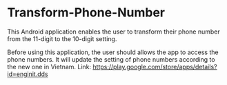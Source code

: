# Transform-Phone-Number
This Android application enables the user to transform their phone number from the 11-digit to the 10-digit setting.

Before using this application, the user should allows the app to access the phone numbers. It will update the setting of phone numbers according to the new one in Vietnam.
Link: https://play.google.com/store/apps/details?id=enginit.dds
